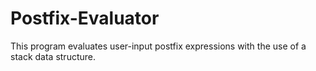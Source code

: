 # Postfix-Evaluator

This program evaluates user-input postfix expressions with the use of a stack data structure.
